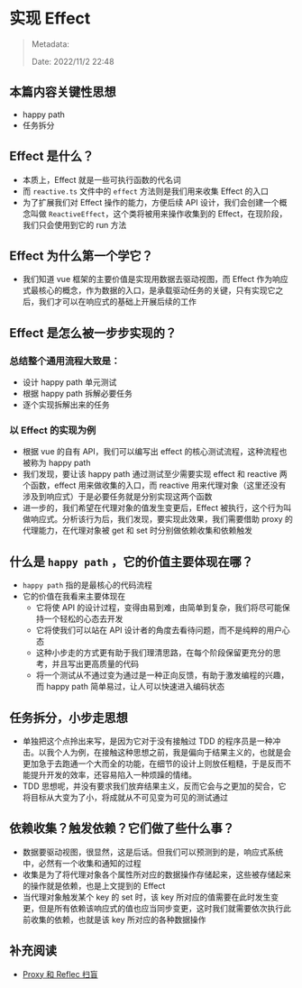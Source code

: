 # 实现 Effect

> Metadata:
>
> Date: 2022/11/2 22:48

## 本篇内容关键性思想

- happy path
- 任务拆分

## Effect 是什么？

- 本质上，Effect 就是一些可执行函数的代名词
- 而 `reactive.ts` 文件中的 `effect` 方法则是我们用来收集 Effect 的入口
- 为了扩展我们对 Effect 操作的能力，方便后续 API 设计，我们会创建一个概念叫做 `ReactiveEffect`，这个类将被用来操作收集到的 Effect，在现阶段，我们只会使用到它的 run 方法

## Effect 为什么第一个学它？

- 我们知道 vue 框架的主要价值是实现用数据去驱动视图，而 Effect 作为响应式最核心的概念，作为数据的入口，是承载驱动任务的关键，只有实现它之后，我们才可以在响应式的基础上开展后续的工作

## Effect 是怎么被一步步实现的？

### 总结整个通用流程大致是：

- 设计 happy path 单元测试
- 根据 happy path 拆解必要任务
- 逐个实现拆解出来的任务

### 以 Effect 的实现为例

- 根据 vue 的自有 API，我们可以编写出 effect 的核心测试流程，这种流程也被称为 happy path
- 我们发现，要让该 happy path 通过测试至少需要实现 effect 和 reactive 两个函数，effect 用来做收集的入口，而 reactive 用来代理对象（这里还没有涉及到响应式）于是必要任务就是分别实现这两个函数
- 进一步的，我们希望在代理对象的值发生变更后，Effect 被执行，这个行为叫做响应式。分析该行为后，我们发现，要实现此效果，我们需要借助 proxy 的代理能力，在代理对象被 get 和 set 时分别做依赖收集和依赖触发

## 什么是 `happy path` ，它的价值主要体现在哪？

- `happy path` 指的是最核心的代码流程
- 它的价值在我看来主要体现在
  - 它将使 API 的设计过程，变得由易到难，由简单到复杂，我们将尽可能保持一个轻松的心态去开发
  - 它将使我们可以站在 API 设计者的角度去看待问题，而不是纯粹的用户心态
  - 这种小步走的方式更有助于我们理清思路，在每个阶段保留更充分的思考，并且写出更高质量的代码
  - 将一个测试从不通过变为通过是一种正向反馈，有助于激发编程的兴趣，而 happy path 简单易过，让人可以快速进入编码状态

## 任务拆分，小步走思想

- 单独把这个点拎出来写，是因为它对于没有接触过 TDD 的程序员是一种冲击。以我个人为例，在接触这种思想之前，我是偏向于结果主义的，也就是会更加急于去跑通一个大而全的功能，在细节的设计上则放任粗糙，于是反而不能提升开发的效率，还容易陷入一种烦躁的情绪。
- TDD 思想呢，并没有要求我们放弃结果主义，反而它会与之更加的契合，它将目标从大变为了小，将成就从不可见变为可见的测试通过

## 依赖收集？触发依赖？它们做了些什么事？

- 数据要驱动视图，很显然，这是后话。但我们可以预测到的是，响应式系统中，必然有一个收集和通知的过程
- 收集是为了将代理对象各个属性所对应的数据操作存储起来，这些被存储起来的操作就是依赖，也是上文提到的 Effect
- 当代理对象触发某个 key 的 set 时，该 key 所对应的值需要在此时发生变更，但是所有依赖该响应式的值也应当同步变更，这时我们就需要依次执行此前收集的依赖，也就是该 key 所对应的各种数据操作

## 补充阅读

- [Proxy 和 Reflec 扫盲](https://github.com/hlyiww/learn-mini-vue/issues/1)
